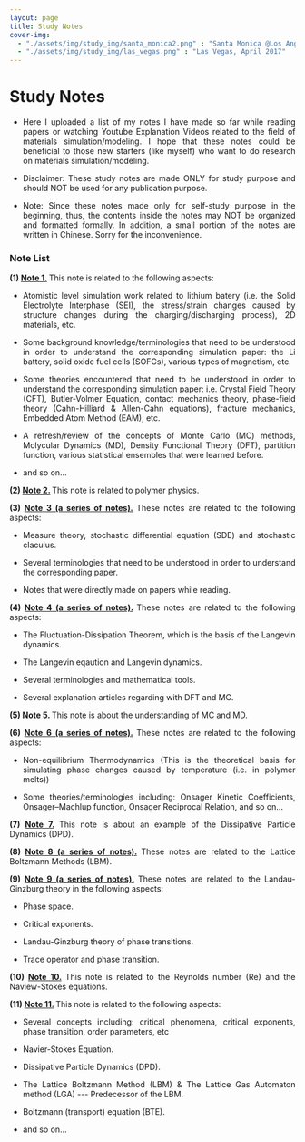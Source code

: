 ```yaml
---
layout: page
title: Study Notes
cover-img: 
  - "./assets/img/study_img/santa_monica2.png" : "Santa Monica @Los Angeles, Nov 2015"
  - "./assets/img/study_img/las_vegas.png" : "Las Vegas, April 2017"
---
```


# Study Notes
* <p style="text-align: justify"> Here I uploaded a list of my notes I have made so far while reading papers or watching Youtube Explanation Videos related to the field of materials simulation/modeling. I hope that these notes could be beneficial to those new starters (like myself) who want to do research on materials simulation/modeling. </p>

* <p style="text-align: justify"> Disclaimer: These study notes are made ONLY for study purpose and should NOT be used for any publication purpose.</p>

* <p style="text-align: justify"> Note: Since these notes made only for self-study purpose in the beginning, thus, the contents inside the notes may NOT be organized and formatted formally. In addition, a small portion of the notes are written in Chinese. Sorry for the inconvenience. </p>

### Note List

<p style="text-align: justify"> <b> (1) <a href="https://drive.google.com/file/d/17VUj4x5F_xWbiXH6Oa8aY5jmYBa_DSl7/view?usp=sharing">Note 1.</a> </b> This note is related to the following aspects: </p>

- <p style="text-align: justify">  Atomistic level simulation work related to lithium batery (i.e. the Solid Electrolyte Interphase (SEI), the stress/strain changes caused by structure changes during the charging/discharging process), 2D materials, etc. </p>

- <p style="text-align: justify"> Some background knowledge/terminologies that need to be understood in order to understand the corresponding simulation paper: the Li battery, solid oxide fuel cells (SOFCs), various types of magnetism, etc. </p>

- <p style="text-align: justify"> Some theories encountered that need to be understood in order to understand the corresponding simulation paper: i.e. Crystal Field Theory (CFT), Butler-Volmer Equation, contact mechanics theory, phase-field theory (Cahn-Hilliard & Allen-Cahn equations), fracture mechanics, Embedded Atom Method (EAM), etc. </p>
  
- <p style="text-align: justify"> A refresh/review of the concepts of Monte Carlo (MC) methods, Molycular Dynamics (MD), Density Functional Theory (DFT), partition function, various statistical ensembles that were learned before. </p>
  
- <p style="text-align: justify"> and so on... </p>

<p style="text-align: justify"> </p>



<p style="text-align: justify"> <b> (2) <a href="https://drive.google.com/file/d/1W4BBIAQgd0X23NuhGTa0ZcQCDsOOuzkI/view?usp=sharing">Note 2.</a> </b> This note is related to polymer physics. </p>

<p style="text-align: justify"> </p>



<p style="text-align: justify"> <b> (3) <a href="https://drive.google.com/drive/folders/1yjzFr1w7Tml5DMsqAJ6hP2c2s6N4aq0S?usp=sharing">Note 3 (a series of notes).</a> </b> These notes are related to the following aspects: </p>

- <p style="text-align: justify"> Measure theory, stochastic differential equation (SDE) and stochastic claculus. </p>

- <p style="text-align: justify"> Several terminologies that need to be understood in order to understand the corresponding paper. </p>

- <p style="text-align: justify"> Notes that were directly made on papers while reading. </p>

<p style="text-align: justify"> </p>



<p style="text-align: justify"> <b> (4) <a href="https://drive.google.com/drive/folders/198Q3xKglre_yNkWnau_A_4KK9t9ybcp0?usp=sharing">Note 4 (a series of notes).</a> </b> These notes are related to the following aspects: </p>

- <p style="text-align: justify"> The Fluctuation-Dissipation Theorem, which is the basis of the Langevin dynamics. </p>

- <p style="text-align: justify"> The Langevin eqaution and Langevin dynamics. </p>

- <p style="text-align: justify"> Several terminologies and mathematical tools. </p>

- <p style="text-align: justify"> Several explanation articles regarding with DFT and MC. </p>

<p style="text-align: justify"> </p>



<p style="text-align: justify"> <b> (5) <a href="https://drive.google.com/file/d/1Fkz4bwapsaWZNMSFAKXwl7kZSydHpQv5/view?usp=sharing">Note 5.</a> </b> This note is about the understanding of MC and MD. </p>

<p style="text-align: justify"> </p>



<p style="text-align: justify"> <b> (6) <a href="https://drive.google.com/drive/folders/1STlXH31OVrcdqXXXhn1wQw4qt-aEBy0n?usp=sharing">Note 6 (a series of notes).</a> </b> These notes are related to the following aspects: </p>

- <p style="text-align: justify"> Non-equilibrium Thermodynamics (This is the theoretical basis for simulating phase changes caused by temperature (i.e. in polymer melts))</p>

- <p style="text-align: justify"> Some theories/terminologies including: Onsager Kinetic Coefficients, Onsager–Machlup function, Onsager Reciprocal Relation, and so on... </p>

<p style="text-align: justify"> </p>



<p style="text-align: justify"> <b> (7) <a href="https://drive.google.com/file/d/1zHPnoG_ifda7WFq5lECKJAb2ZBPtkNQO/view?usp=sharing">Note 7.</a> </b> This note is about an example of the Dissipative Particle Dynamics (DPD). </p>

<p style="text-align: justify"> </p>



<p style="text-align: justify"> <b> (8) <a href="https://drive.google.com/drive/folders/107L-JYqCPOddcQ3E0qHeuIz5OA7Ayb5L?usp=sharing">Note 8 (a series of notes).</a> </b> These notes are related to the Lattice Boltzmann Methods (LBM). </p>

<p style="text-align: justify"> </p>



<p style="text-align: justify"> <b> (9) <a href="https://drive.google.com/drive/folders/1xk27urM1dFVMYPSYagm1ps2MIpxQBQk5?usp=sharing">Note 9 (a series of notes).</a> </b> These notes are related to the Landau-Ginzburg theory in the following aspects: </p>

- <p style="text-align: justify"> Phase space. </p>

- <p style="text-align: justify"> Critical exponents. </p>

- <p style="text-align: justify"> Landau-Ginzburg theory of phase transitions. </p>

- <p style="text-align: justify"> Trace operator and phase transition. </p>

<p style="text-align: justify"> </p>



<p style="text-align: justify"> <b> (10) <a href="https://drive.google.com/file/d/1gI_B-gzNL3P3xuXzXAO9uvvM9_g0sYMv/view?usp=sharing">Note 10.</a> </b> This note is related to the Reynolds number (Re) and the Naview-Stokes equations. </p>

<p style="text-align: justify"> </p>



<p style="text-align: justify"> <b> (11) <a href="https://drive.google.com/file/d/1mknpAKVLXZ2P007IlklXQD7ccbgKdilX/view?usp=sharing">Note 11.</a> </b> This note is related to the following aspects: </p>

- <p style="text-align: justify"> Several concepts including: critical phenomena, critical exponents, phase transition, order parameters, etc </p>

- <p style="text-align: justify"> Navier-Stokes Equation. </p>

- <p style="text-align: justify"> Dissipative Particle Dynamics (DPD). </p>

- <p style="text-align: justify"> The Lattice Boltzmann Method (LBM) & The Lattice Gas Automaton method (LGA) --- Predecessor of the LBM. </p>

- <p style="text-align: justify"> Boltzmann (transport) equation (BTE). </p>

- <p style="text-align: justify"> and so on... </p>

<p style="text-align: justify"> </p>


